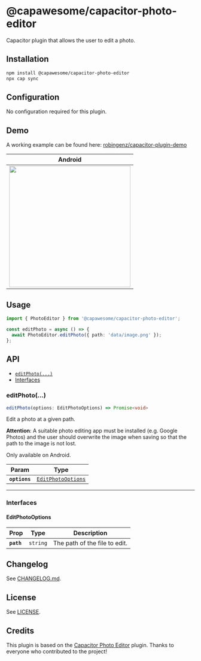 # @capawesome/capacitor-photo-editor

Capacitor plugin that allows the user to edit a photo.

## Installation

```bash
npm install @capawesome/capacitor-photo-editor
npx cap sync
```

## Configuration

No configuration required for this plugin.

## Demo

A working example can be found here: [robingenz/capacitor-plugin-demo](https://github.com/robingenz/capacitor-plugin-demo)

| Android                                                                                                                             |
| ----------------------------------------------------------------------------------------------------------------------------------- |
| <img src="https://github.com/capawesome-team/capacitor-plugins/assets/13857929/062c0623-ebb2-4782-a464-b4bebd2aa58d" width="324" /> |

## Usage

```typescript
import { PhotoEditor } from '@capawesome/capacitor-photo-editor';

const editPhoto = async () => {
  await PhotoEditor.editPhoto({ path: 'data/image.png' });
};
```

## API

<docgen-index>

* [`editPhoto(...)`](#editphoto)
* [Interfaces](#interfaces)

</docgen-index>

<docgen-api>
<!--Update the source file JSDoc comments and rerun docgen to update the docs below-->

### editPhoto(...)

```typescript
editPhoto(options: EditPhotoOptions) => Promise<void>
```

Edit a photo at a given path.

**Attention**: A suitable photo editing app must be installed (e.g. Google Photos)
and the user should overwrite the image when saving
so that the path to the image is not lost.

Only available on Android.

| Param         | Type                                                          |
| ------------- | ------------------------------------------------------------- |
| **`options`** | <code><a href="#editphotooptions">EditPhotoOptions</a></code> |

--------------------


### Interfaces


#### EditPhotoOptions

| Prop       | Type                | Description                   |
| ---------- | ------------------- | ----------------------------- |
| **`path`** | <code>string</code> | The path of the file to edit. |

</docgen-api>

## Changelog

See [CHANGELOG.md](https://github.com/capawesome-team/capacitor-plugins/blob/main/packages/photo-editor/CHANGELOG.md).

## License

See [LICENSE](https://github.com/capawesome-team/capacitor-plugins/blob/main/packages/photo-editor/LICENSE).

## Credits

This plugin is based on the [Capacitor Photo Editor](https://github.com/capawesome-team/capacitor-photo-editor) plugin.
Thanks to everyone who contributed to the project!
